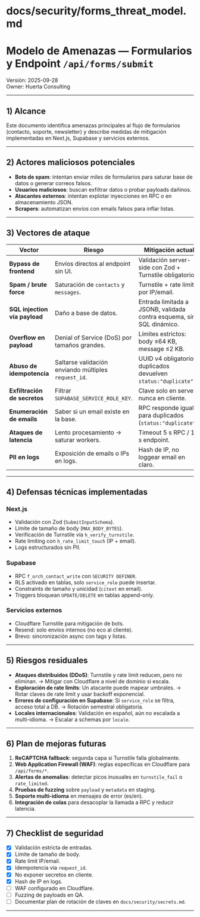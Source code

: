 # docs/security/forms_threat_model.md

# Modelo de Amenazas — Formularios y Endpoint `/api/forms/submit`

Versión: 2025-09-28  
Owner: Huerta Consulting

---

## 1) Alcance

Este documento identifica amenazas principales al flujo de formularios (contacto, soporte, newsletter) y describe medidas de mitigación implementadas en Next.js, Supabase y servicios externos.

---

## 2) Actores maliciosos potenciales

- **Bots de spam**: intentan enviar miles de formularios para saturar base de datos o generar correos falsos.  
- **Usuarios maliciosos**: buscan exfiltrar datos o probar payloads dañinos.  
- **Atacantes externos**: intentan explotar inyecciones en RPC o en almacenamiento JSON.  
- **Scrapers**: automatizan envíos con emails falsos para inflar listas.

---

## 3) Vectores de ataque

| Vector                           | Riesgo                                          | Mitigación actual |
|----------------------------------|-------------------------------------------------|-------------------|
| **Bypass de frontend**           | Envíos directos al endpoint sin UI.            | Validación server-side con Zod + Turnstile obligatorio. |
| **Spam / brute force**           | Saturación de `contacts` y `messages`.         | Turnstile + rate limit por IP/email. |
| **SQL injection vía payload**    | Daño a base de datos.                          | Entrada limitada a JSONB, validada contra esquema, sin SQL dinámico. |
| **Overflow en payload**          | Denial of Service (DoS) por tamaños grandes.   | Límites estrictos: body ≤64 KB, message ≤2 KB. |
| **Abuso de idempotencia**        | Saltarse validación enviando múltiples `request_id`. | UUID v4 obligatorio, duplicados devuelven `status:"duplicate"`. |
| **Exfiltración de secretos**     | Filtrar `SUPABASE_SERVICE_ROLE_KEY`.           | Clave solo en server, nunca en cliente. |
| **Enumeración de emails**        | Saber si un email existe en la base.           | RPC responde igual para duplicados (`status:"duplicate"`). |
| **Ataques de latencia**          | Lento procesamiento → saturar workers.         | Timeout 5 s RPC / 10 s endpoint. |
| **PII en logs**                  | Exposición de emails o IPs en logs.            | Hash de IP, no loggear email en claro. |

---

## 4) Defensas técnicas implementadas

### Next.js
- Validación con Zod (`SubmitInputSchema`).
- Límite de tamaño de body (`MAX_BODY_BYTES`).
- Verificación de Turnstile vía `h_verify_turnstile`.
- Rate limiting con `h_rate_limit_touch` (IP + email).
- Logs estructurados sin PII.

### Supabase
- RPC `f_orch_contact_write` con `SECURITY DEFINER`.
- RLS activado en tablas, solo `service_role` puede insertar.
- Constraints de tamaño y unicidad (`citext` en email).
- Triggers bloquean `UPDATE/DELETE` en tablas append-only.

### Servicios externos
- Cloudflare Turnstile para mitigación de bots.
- Resend: solo envíos internos (no eco al cliente).
- Brevo: sincronización async con tags y listas.

---

## 5) Riesgos residuales

- **Ataques distribuidos (DDoS)**: Turnstile y rate limit reducen, pero no eliminan. → Mitigar con Cloudflare a nivel de dominio si escala.  
- **Exploración de rate limits**: Un atacante puede mapear umbrales. → Rotar claves de rate limit y usar backoff exponencial.  
- **Errores de configuración en Supabase**: Si `service_role` se filtra, acceso total a DB. → Rotación semestral obligatoria.  
- **Locales internacionales**: Validación en español, aún no escalada a multi-idioma. → Escalar a schemas por `locale`.  

---

## 6) Plan de mejoras futuras

1. **ReCAPTCHA fallback**: segunda capa si Turnstile falla globalmente.  
2. **Web Application Firewall (WAF)**: reglas específicas en Cloudflare para `/api/forms/*`.  
3. **Alertas de anomalías**: detectar picos inusuales en `turnstile_fail` o `rate_limited`.  
4. **Pruebas de fuzzing** sobre `payload` y `metadata` en staging.  
5. **Soporte multi-idioma** en mensajes de error (es/en).  
6. **Integración de colas** para desacoplar la llamada a RPC y reducir latencia.

---

## 7) Checklist de seguridad

- [x] Validación estricta de entradas.  
- [x] Límite de tamaño de body.  
- [x] Rate limit IP/email.  
- [x] Idempotencia vía `request_id`.  
- [x] No exponer secretos en cliente.  
- [x] Hash de IP en logs.  
- [ ] WAF configurado en Cloudflare.  
- [ ] Fuzzing de payloads en QA.  
- [ ] Documentar plan de rotación de claves en `docs/security/secrets.md`.  

---
